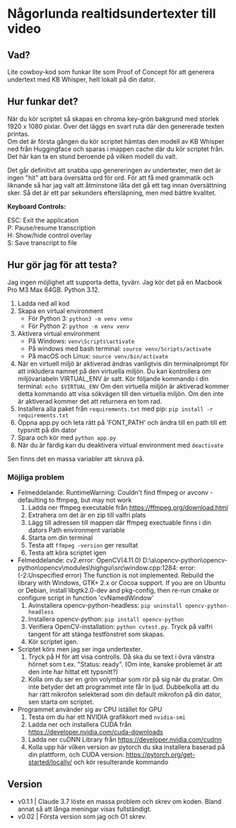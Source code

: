 # Någorlunda realtidsundertexter till video

## Vad?
Lite cowboy-kod som funkar lite som Proof of Concept för att generera undertext med KB Whisper, helt lokalt på din dator.  

## Hur funkar det?
När du kör scriptet så skapas en chroma key-grön bakgrund med storlek 1920 x 1080 pixlar. Över det 
läggs en svart ruta där den genererade texten printas.  
Om det är första gången du kör scriptet hämtas den modell av KB Whisper ned från Huggingface och sparas i mappen cache där du kör scriptet från. Det här kan ta en stund beroende på vilken modell du valt.  

Det går definitivt att snabba upp genereringen av undertexter, men det är ingen "hit" att bara översätta ord för ord. För att få med grammatik och liknande så har jag valt att åtminstone låta det gå ett tag innan översättning sker. Så det är ett par sekunders eftersläpning, men med bättre kvalitet.

**Keyboard Controls:**

ESC: Exit the application  
P: Pause/resume transcription  
H: Show/hide control overlay  
S: Save transcript to file

## Hur gör jag för att testa?
Jag ingen möjlighet att supporta detta, tyvärr. Jag kör det på en Macbook Pro M3 Max 64GB. Python 3.12.  

1. Ladda ned all kod
2. Skapa en virtual environment
    - För Python 3: `python3 -m venv venv`
    - För Python 2: `python -m venv venv`
4. Aktivera virtual environment
    - På Windows: `venv\Scripts\activate`
    - På windows med bash terminal: `source venv/Scripts/activate`
    - På macOS och Linux: `source venv/bin/activate`
5. När en virtuell miljö är aktiverad ändras vanligtvis din terminalprompt för att inkludera namnet på den virtuella miljön. Du kan kontrollera om miljövariabeln VIRTUAL_ENV är satt. Kör följande kommando i din terminal: `echo $VIRTUAL_ENV` Om den virtuella miljön är aktiverad kommer detta kommando att visa sökvägen till den virtuella miljön. Om den inte är aktiverad kommer det att returnera en tom rad.
6. Installera alla paket från `requirements.txt` med pip: `pip install -r requirements.txt`
7. Öppna app.py och leta rätt på 'FONT_PATH' och ändra till en path till ett typsnitt på din dator 
8. Spara och kör med `python app.py`
9. När du är färdig kan du deaktivera virtual environment med `deactivate`

Sen finns det en massa variabler att skruva på.

### Möjliga problem

- Felmeddelande: RuntimeWarning: Couldn't find ffmpeg or avconv - defaulting to ffmpeg, but may not work
  1. Ladda ner ffmpeg executable från https://ffmpeg.org/download.html
  2. Extrahera om det är en zip till valfri plats
  3. Lägg till adressen till mappen där ffmpeg exectuable finns i din dators Path environment variable
  4. Starta om din terminal
  5. Testa att `ffmpeg -version` ger resultat
  6. Testa att köra scriptet igen
- Felmeddelande: cv2.error: OpenCV(4.11.0) D:\a\opencv-python\opencv-python\opencv\modules\highgui\src\window.cpp:1284: error: (-2:Unspecified error) The function is not implemented. Rebuild the library with Windows, GTK+ 2.x or Cocoa support. If you are on Ubuntu or Debian, install libgtk2.0-dev and pkg-config, then re-run cmake or configure script in function 'cvNamedWindow'
  1. Avinstallera opencv-python-headless: `pip uninstall opencv-python-headless`
  2. Installera opencv-python: `pip install opencv-python`
  3. Verifiera OpenCV-installation: `python cvtest.py`. Tryck på valfri tangent för att stänga testfönstret som skapas.
  4. Kör scriptet igen.
- Scriptet körs men jag ser inga undertexter.
  1. Tryck på H för att visa controlls. Då ska du se text i övra vänstra hörnet som t.ex. "Status: ready". (Om inte, kanske problemet är att den inte har hittat ett typsnitt?)
  2. Kolla om du ser en grön volymbar som rör på sig när du pratar. Om inte betyder det att programmet inte får in ljud. Dubbelkolla att du har rätt mikrofon selekterad som din default mikrofon på din dator, sen starta om scriptet.
- Programmet använder sig av CPU istället för GPU
  1. Testa om du har ett NVIDIA grafikkort med `nvidia-smi`
  2. Ladda ner och installera CUDA från https://developer.nvidia.com/cuda-downloads
  3. Ladda ner cuDNN Library från https://developer.nvidia.com/cudnn
  4. Kolla upp här vilken version av pytorch du ska installera baserad på din plattform, och CUDA version: https://pytorch.org/get-started/locally/ och kör resulterande kommando



## Version 
- v0.1.1 | Claude 3.7 löste en massa problem och skrev om koden. Bland annat så att långa meningar visas fullständigt.
- v0.02 | Första version som jag och O1 skrev.
